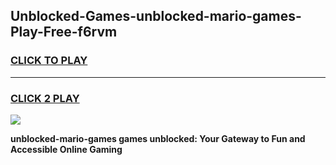 
## Unblocked-Games-unblocked-mario-games-Play-Free-f6rvm
<h3>
<a href="https://premium76.site?title=unblocked-mario-games&ref=10A">CLICK TO PLAY</a></h3>
<hr>

<h3>
<a href="https://premium76.site?title=unblocked-mario-games&ref=10A">CLICK 2 PLAY</a>
  
</h3>

<a href="https://premium76.site?title=unblocked-mario-games&ref=10A"><img src="https://clearcache.store/games.png"></a>


**unblocked-mario-games games unblocked: Your Gateway to Fun and Accessible Online Gaming**
